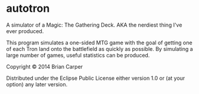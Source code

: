 # autotron

A simulator of a Magic: The Gathering Deck.  AKA the nerdiest thing I've ever produced.

This program simulates a one-sided MTG game with the goal of getting one of each Tron land onto the battlefield as quickly as possible.  By simulating a large number of games, useful statistics can be produced.

Copyright © 2014 Brian Carper

Distributed under the Eclipse Public License either version 1.0 or (at
your option) any later version.
